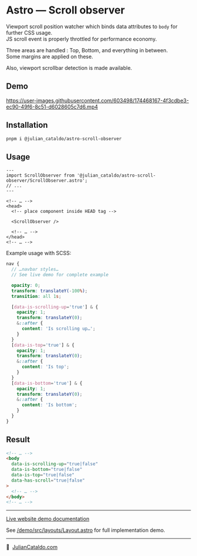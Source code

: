 # Astro — Scroll observer

Viewport scroll position watcher which binds data attributes to `body` for further CSS usage.  
JS scroll event is properly throttled for performance economy.

Three areas are handled : Top, Bottom, and everything in between.  
Some margins are applied on these.

Also, viewport scrollbar detection is made available.

## Demo

https://user-images.githubusercontent.com/603498/174468167-4f3cdbe3-ec90-49f6-8c51-d6028605c7d6.mp4

## Installation

```sh
pnpm i @julian_cataldo/astro-scroll-observer
```

## Usage

```astro
---
import ScrollObserver from '@julian_cataldo/astro-scroll-observer/ScrollObserver.astro';
// ...
---
```

```astro
<!-- … -->
<head>
  <!-- place component inside HEAD tag -->

  <ScrollObserver />

  <!-- … -->
</head>
<!-- … -->
```

Example usage with SCSS:

```scss
nav {
  // …navbar styles…
  // See live demo for complete example

  opacity: 0;
  transform: translateY(-100%);
  transition: all 1s;

  [data-is-scrolling-up='true'] & {
    opacity: 1;
    transform: translateY(0);
    &::after {
      content: 'Is scrolling up…';
    }
  }
  [data-is-top='true'] & {
    opacity: 1;
    transform: translateY(0);
    &::after {
      content: 'Is top';
    }
  }
  [data-is-bottom='true'] & {
    opacity: 1;
    transform: translateY(0);
    &::after {
      content: 'Is bottom';
    }
  }
}
```

## Result

```html
<!-- … -->
<body
  data-is-scrolling-up="true|false"
  data-is-bottom="true|false"
  data-is-top="true|false"
  data-has-scroll="true|false"
>
  <!-- … -->
</body>
<!-- … -->
```

---

[Live website demo documentation](../../demo)

See [/demo/src/layouts/Layout.astro](../../../demo/src/layouts/Layout.astro)
for full implementation demo.

---

🔗  [JulianCataldo.com](https://www.juliancataldo.com/)
